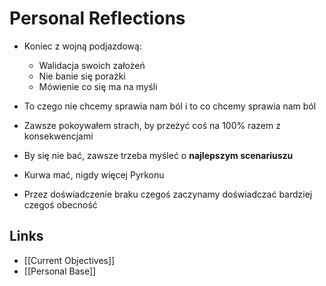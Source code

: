 # Personal Reflections

- Koniec z wojną podjazdową:
    - Walidacja swoich założeń 
    - Nie banie się porażki
    - Mówienie co się ma na myśli

- To czego nie chcemy sprawia nam ból i to co chcemy sprawia nam ból
- Zawsze pokoywałem strach, by przeżyć coś na 100% razem z konsekwencjami
- By się nie bać, zawsze trzeba myśleć o **najlepszym scenariuszu**
- Kurwa mać, nigdy więcej Pyrkonu
- Przez doświadczenie braku czegoś zaczynamy doświadczać bardziej czegoś obecność

## Links
- [[Current Objectives]]
- [[Personal Base]]
